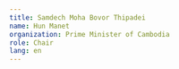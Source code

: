 ```yaml
---
title: Samdech Moha Bovor Thipadei
name: Hun Manet
organization: Prime Minister of Cambodia
role: Chair
lang: en
---
```

